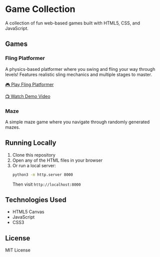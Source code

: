 # Game Collection

A collection of fun web-based games built with HTML5, CSS, and JavaScript.

## Games

### Fling Platformer
A physics-based platformer where you swing and fling your way through levels! Features realistic sling mechanics and multiple stages to master.

[🎮 Play Fling Platformer](https://tmad4000.github.io/playground/fling-platformer.html)

[📺 Watch Demo Video](https://www.loom.com/share/your-video-id)

### Maze
A simple maze game where you navigate through randomly generated mazes.

## Running Locally

1. Clone this repository
2. Open any of the HTML files in your browser
3. Or run a local server:
   ```bash
   python3 -m http.server 8000
   ```
   Then visit `http://localhost:8000`

## Technologies Used

- HTML5 Canvas
- JavaScript
- CSS3

## License

MIT License 
